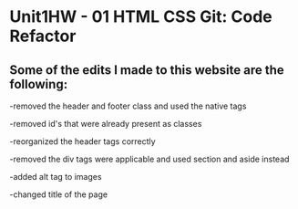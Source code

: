 # Unit1HW - 01 HTML CSS Git: Code Refactor

## Some of the edits I made to this website are the following:

-removed the header and footer class and used the native tags

-removed id's that were already present as classes

-reorganized the header tags correctly

-removed the div tags were applicable and used section and aside instead

-added alt tag to images

-changed title of the page
